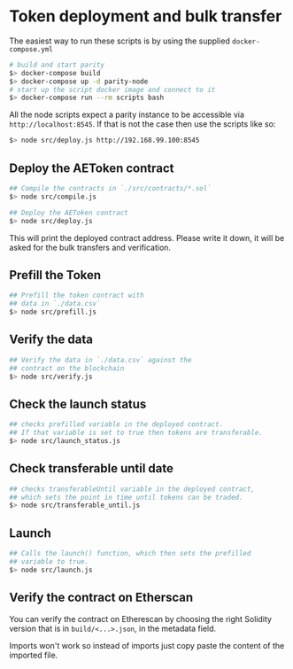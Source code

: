 # Token deployment and bulk transfer

The easiest way to run these scripts is by using the supplied `docker-compose.yml`

```bash
# build and start parity
$> docker-compose build
$> docker-compose up -d parity-node
# start up the script docker image and connect to it
$> docker-compose run --rm scripts bash
```

All the node scripts expect a parity instance to be accessible via `http://localhost:8545`.
If that is not the case then use the scripts like so:

```bash
$> node src/deploy.js http://192.168.99.100:8545
```

## Deploy the AEToken contract

```bash
## Compile the contracts in `./src/contracts/*.sol`
$> node src/compile.js

## Deploy the AEToken contract
$> node src/deploy.js
```

This will print the deployed contract address. Please write it down,
it will be asked for the bulk transfers and verification.

## Prefill the Token

```bash
## Prefill the token contract with
## data in `./data.csv`
$> node src/prefill.js
```

## Verify the data

```bash
## Verify the data in `./data.csv` against the
## contract on the blockchain
$> node src/verify.js
```

## Check the launch status

```bash
## checks prefilled variable in the deployed contract.
## If that variable is set to true then tokens are transferable.
$> node src/launch_status.js
```

## Check transferable until date

```bash
## checks transferableUntil variable in the deployed contract,
## which sets the point in time until tokens can be traded.
$> node src/transferable_until.js
```

## Launch

```bash
## Calls the launch() function, which then sets the prefilled
## variable to true.
$> node src/launch.js
```

## Verify the contract on Etherscan

You can verify the contract on Etherescan by choosing the right
Solidity version that is in `build/<...>.json`, in the metadata
field.

Imports won't work so instead of imports just copy paste the content
of the imported file.
